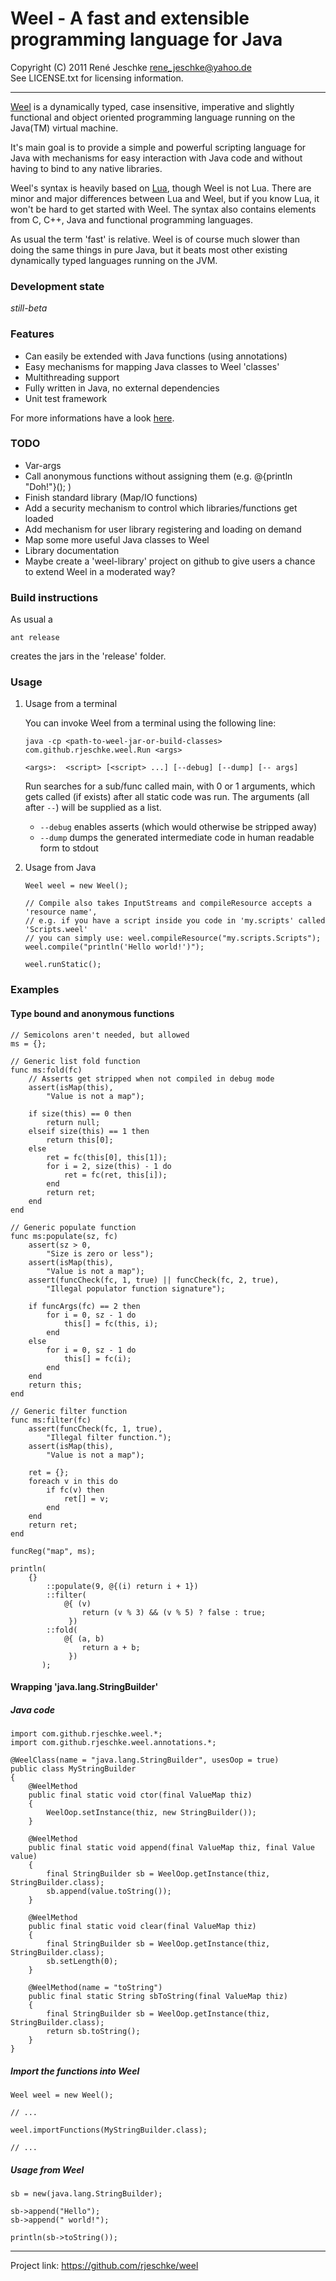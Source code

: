 # Weel - A fast and extensible programming language for Java
Copyright (C) 2011 René Jeschke <rene_jeschke@yahoo.de>  
See LICENSE.txt for licensing information.

***

[Weel] is a dynamically typed, case insensitive, imperative and slightly 
functional and object oriented programming language running on the Java(TM)
virtual machine.

It's main goal is to provide a simple and powerful scripting language
for Java with mechanisms for easy interaction with Java code
and without having to bind to any native libraries.

Weel's syntax is heavily based on [Lua], though Weel is not Lua. There
are minor and major differences between Lua and Weel, but if you know
Lua, it won't be hard to get started with Weel. The syntax also contains
elements from C, C++, Java and functional programming languages.

As usual the term 'fast' is relative. Weel is of course much slower than
doing the same things in pure Java, but it beats most other existing 
dynamically typed languages running on the JVM.

### Development state

*still-beta*

### Features

*   Can easily be extended with Java functions (using annotations)
*   Easy mechanisms for mapping Java classes to Weel 'classes'
*   Multithreading support
*   Fully written in Java, no external dependencies
*   Unit test framework

For more informations have a look [here](http://rjeschke.github.com/weel/).

### TODO

*   Var-args
*   Call anonymous functions without assigning them (e.g. @{println "Doh!"}(); )
*   Finish standard library (Map/IO functions)
*   Add a security mechanism to control which libraries/functions get loaded
*   Add mechanism for user library registering and loading on demand
*   Map some more useful Java classes to Weel
*   Library documentation
*   Maybe create a 'weel-library' project on github to give users a chance
    to extend Weel in a moderated way?

### Build instructions

As usual a

    ant release
    
creates the jars in the 'release' folder.

### Usage

1.  Usage from a terminal

    You can invoke Weel from a terminal using the following line:
    
        java -cp <path-to-weel-jar-or-build-classes> com.github.rjeschke.weel.Run <args>
        
        <args>:  <script> [<script> ...] [--debug] [--dump] [-- args]

    Run searches for a sub/func called main, with 0 or 1 arguments, which gets called (if
    exists) after all static code was run. The arguments (all after `--`) will be supplied
    as a list.
    
    *   `--debug` enables asserts (which would otherwise be stripped away)
    *   `--dump` dumps the generated intermediate code in human readable form to stdout
    
2.  Usage from Java

        Weel weel = new Weel();

        // Compile also takes InputStreams and compileResource accepts a 'resource name',
        // e.g. if you have a script inside you code in 'my.scripts' called 'Scripts.weel'
        // you can simply use: weel.compileResource("my.scripts.Scripts");
        weel.compile("println('Hello world!')");

        weel.runStatic(); 

### Examples

#### Type bound and anonymous functions

    // Semicolons aren't needed, but allowed
    ms = {};
    
    // Generic list fold function
    func ms:fold(fc)
        // Asserts get stripped when not compiled in debug mode
        assert(isMap(this),
            "Value is not a map");
        
        if size(this) == 0 then
            return null;
        elseif size(this) == 1 then
            return this[0];
        else
            ret = fc(this[0], this[1]);
            for i = 2, size(this) - 1 do
                ret = fc(ret, this[i]);
            end
            return ret;
        end
    end 
    
    // Generic populate function
    func ms:populate(sz, fc)
        assert(sz > 0,
            "Size is zero or less");
        assert(isMap(this),
            "Value is not a map");
        assert(funcCheck(fc, 1, true) || funcCheck(fc, 2, true), 
            "Illegal populator function signature");
         
        if funcArgs(fc) == 2 then
            for i = 0, sz - 1 do
                this[] = fc(this, i);
            end
        else
            for i = 0, sz - 1 do
                this[] = fc(i);
            end
        end
        return this;
    end
    
    // Generic filter function    
    func ms:filter(fc)
        assert(funcCheck(fc, 1, true),
            "Illegal filter function.");
        assert(isMap(this),
            "Value is not a map");
        
        ret = {};
        foreach v in this do
            if fc(v) then
                ret[] = v;
            end
        end
        return ret;
    end
    
    funcReg("map", ms);
    
    println(
        {}
            ::populate(9, @{(i) return i + 1})
            ::filter(
                @{ (v) 
                    return (v % 3) && (v % 5) ? false : true;
                 })
            ::fold(
                @{ (a, b) 
                    return a + b;
                 })
           );


#### Wrapping 'java.lang.StringBuilder'

##### Java code

    import com.github.rjeschke.weel.*;
    import com.github.rjeschke.weel.annotations.*;
    
    @WeelClass(name = "java.lang.StringBuilder", usesOop = true)
    public class MyStringBuilder
    {
        @WeelMethod
        public final static void ctor(final ValueMap thiz)
        {
            WeelOop.setInstance(thiz, new StringBuilder());
        }
        
        @WeelMethod
        public final static void append(final ValueMap thiz, final Value value)
        {
            final StringBuilder sb = WeelOop.getInstance(thiz, StringBuilder.class);
            sb.append(value.toString());
        }
    
        @WeelMethod
        public final static void clear(final ValueMap thiz)
        {
            final StringBuilder sb = WeelOop.getInstance(thiz, StringBuilder.class);
            sb.setLength(0);
        }
    
        @WeelMethod(name = "toString")
        public final static String sbToString(final ValueMap thiz)
        {
            final StringBuilder sb = WeelOop.getInstance(thiz, StringBuilder.class);
            return sb.toString();
        }
    }

##### Import the functions into Weel

    Weel weel = new Weel();

    // ...

    weel.importFunctions(MyStringBuilder.class);
    
    // ...

##### Usage from Weel

    sb = new(java.lang.StringBuilder);
    
    sb->append("Hello");
    sb->append(" world!");
    
    println(sb->toString());


***

[Lua]: http://www.lua.org/ "The Programming Language Lua"
[Weel]: http://rjeschke.github.com/weel/ "Weel at rjeschke.github.com"

[$PROFILE$]: extended "Txtmark processing information."

Project link: <https://github.com/rjeschke/weel>
